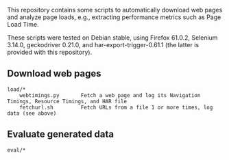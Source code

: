 This repository contains some scripts to automatically download web pages and analyze page loads, e.g., extracting performance metrics such as Page Load Time.

These scripts were tested on Debian stable, using Firefox 61.0.2, Selenium 3.14.0, geckodriver 0.21.0, and har-export-trigger-0.61.1 (the latter is provided with this repository).

Download web pages
-----------

	load/*
        webtimings.py       Fetch a web page and log its Navigation Timings, Resource Timings, and HAR file
        fetchurl.sh         Fetch URLs from a file 1 or more times, log data (see above)

Evaluate generated data
------------------------

	eval/*
